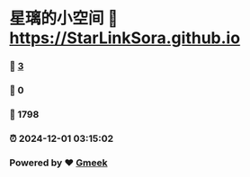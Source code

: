 # 星璃的小空间 :link: https://StarLinkSora.github.io 
### :page_facing_up: [3](https://StarLinkSora.github.io/tag.html) 
### :speech_balloon: 0 
### :hibiscus: 1798 
### :alarm_clock: 2024-12-01 03:15:02 
### Powered by :heart: [Gmeek](https://github.com/Meekdai/Gmeek)
